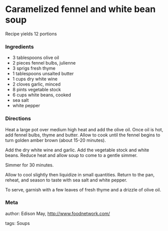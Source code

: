 # Caramelized fennel and white bean soup

Recipe yields 12 portions 

### Ingredients
 * 3 tablespoons olive oil
 * 2 pieces fennel bulbs, julienne
 * 3 sprigs fresh thyme
 * 1 tablespoons unsalted butter
 * 1 cups dry white wine
 * 2 cloves garlic, minced
 * 8 pints vegetable stock
 * 6 cups white beans, cooked
 * sea salt
 * white pepper

### Directions

Heat a large pot over medium high heat and add the olive oil.  Once oil is hot, add fennel bulbs, thyme and butter.  Allow to cook until the fennel begins to turn golden amber brown (about 15-20 minutes).

Add the dry white wine and garlic.  Add the vegetable stock and white beans.  Reduce heat and allow soup to come to a gentle simmer.

Simmer for 30 minutes.

Allow to cool slightly then liquidize in small quantities.  Return to the pan, reheat, and season to taste with sea salt and white pepper.

To serve, garnish with a few leaves of fresh thyme and a drizzle of olive oil.

### Meta
author: Edison May, http://www.foodnetwork.com/

tags: Soups

